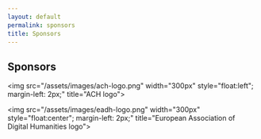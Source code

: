 ```yaml
---
layout: default
permalink: sponsors
title: Sponsors
---
```


## Sponsors

<img src="/assets/images/ach-logo.png" width="300px" style="float:left"; margin-left: 2px;" title="ACH logo">

<img src="/assets/images/eadh-logo.png" width="300px" style="float:center"; margin-left: 2px;" title="European Association of Digital Humanities logo">
